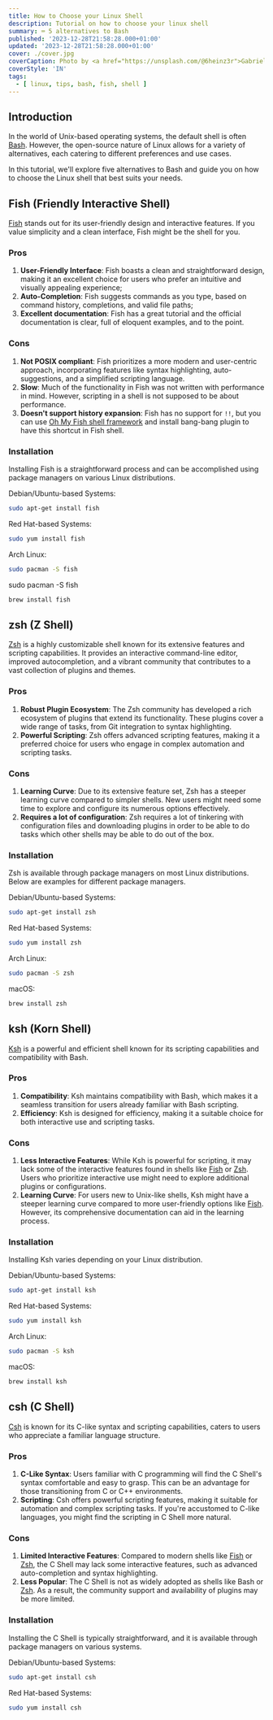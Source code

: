 ```yaml
---
title: How to Choose your Linux Shell
description: Tutorial on how to choose your linux shell
summary: ⌨️ 5 alternatives to Bash
published: '2023-12-28T21:58:28.000+01:00'
updated: '2023-12-28T21:58:28.000+01:00'
cover: ./cover.jpg
coverCaption: Photo by <a href="https://unsplash.com/@6heinz3r">Gabriel Heinzer</a> on <a href="https://unsplash.com/photos/green-and-black-digital-device-xbEVM6oJ1Fs">Unsplash</a>
coverStyle: 'IN'
tags:
  - [ linux, tips, bash, fish, shell ]
---
```


## Introduction
In the world of Unix-based operating systems, the default shell is often [Bash](https://www.gnu.org/software/bash/). However, the open-source nature of Linux allows for a variety of alternatives, each catering to different preferences and use cases.

In this tutorial, we'll explore five alternatives to Bash and guide you on how to choose the Linux shell that best suits your needs.

## Fish (Friendly Interactive Shell)
[Fish](https://fishshell.com/) stands out for its user-friendly design and interactive features.
If you value simplicity and a clean interface, Fish might be the shell for you.

### Pros
1. **User-Friendly Interface**: Fish boasts a clean and straightforward design, making it an excellent choice for users who prefer an intuitive and visually appealing experience;
2. **Auto-Completion**: Fish suggests commands as you type, based on command history, completions, and valid file paths;
3. **Excellent documentation**: Fish has a great tutorial and the official documentation is clear, full of eloquent examples, and to the point. 

### Cons
1. **Not POSIX compliant**: Fish prioritizes a more modern and user-centric approach, incorporating features like syntax highlighting, auto-suggestions, and a simplified scripting language.
2. **Slow**: Much of the functionality in Fish was not written with performance in mind. However, scripting in a shell is not supposed to be about performance.
3. **Doesn't support history expansion**: Fish has no support for `!!`, but you can use [Oh My Fish shell framework](https://github.com/oh-my-fish/oh-my-fish) and install bang-bang plugin to have this shortcut in Fish shell.

### Installation
Installing Fish is a straightforward process and can be accomplished using package managers on various Linux distributions.

Debian/Ubuntu-based Systems:
```sh
sudo apt-get install fish
```

Red Hat-based Systems:
```sh
sudo yum install fish
```

Arch Linux:
```sh
sudo pacman -S fish
```

sudo pacman -S fish
```sh
brew install fish
```


## zsh (Z Shell)
[Zsh](https://www.zsh.org/) is a highly customizable shell known for its extensive features and scripting capabilities.
It provides an interactive command-line editor, improved autocompletion, and a vibrant community that contributes to a vast collection of plugins and themes.

### Pros
1. **Robust Plugin Ecosystem**: The Zsh community has developed a rich ecosystem of plugins that extend its functionality. These plugins cover a wide range of tasks, from Git integration to syntax highlighting.
2. **Powerful Scripting**: Zsh offers advanced scripting features, making it a preferred choice for users who engage in complex automation and scripting tasks.

### Cons
1. **Learning Curve**: Due to its extensive feature set, Zsh has a steeper learning curve compared to simpler shells. New users might need some time to explore and configure its numerous options effectively.
2. **Requires a lot of configuration**:  Zsh requires a lot of tinkering with configuration files and downloading plugins in order to be able to do tasks which other shells may be able to do out of the box. 

### Installation
Zsh is available through package managers on most Linux distributions. Below are examples for different package managers.

Debian/Ubuntu-based Systems:
```sh
sudo apt-get install zsh
```

Red Hat-based Systems:
```sh
sudo yum install zsh
```

Arch Linux:
```sh
sudo pacman -S zsh
```

macOS:
```sh
brew install zsh
```


## ksh (Korn Shell)
[Ksh](http://www.kornshell.com/) is a powerful and efficient shell known for its scripting capabilities and compatibility with Bash.

### Pros
1. **Compatibility**: Ksh maintains compatibility with Bash, which makes it a seamless transition for users already familiar with Bash scripting.
2. **Efficiency**: Ksh is designed for efficiency, making it a suitable choice for both interactive use and scripting tasks.

### Cons
1. **Less Interactive Features**: While Ksh is powerful for scripting, it may lack some of the interactive features found in shells like [Fish](#fish-friendly-interactive-shell) or [Zsh](#zsh-z-shell). Users who prioritize interactive use might need to explore additional plugins or configurations.
2. **Learning Curve**: For users new to Unix-like shells, Ksh might have a steeper learning curve compared to more user-friendly options like [Fish](#fish-friendly-interactive-shell). However, its comprehensive documentation can aid in the learning process.

### Installation
Installing Ksh varies depending on your Linux distribution.

Debian/Ubuntu-based Systems:
```sh
sudo apt-get install ksh
```

Red Hat-based Systems:
```sh
sudo yum install ksh
```

Arch Linux:
```sh
sudo pacman -S ksh
```

macOS:
```sh
brew install ksh
```

## csh (C Shell)
[Csh](https://www.csh.org/) is known for its C-like syntax and scripting capabilities, caters to users who appreciate a familiar language structure.

### Pros
1. **C-Like Syntax**: Users familiar with C programming will find the C Shell's syntax comfortable and easy to grasp. This can be an advantage for those transitioning from C or C++ environments.
2. **Scripting**: Csh offers powerful scripting features, making it suitable for automation and complex scripting tasks. If you're accustomed to C-like languages, you might find the scripting in C Shell more natural.

### Cons
1. **Limited Interactive Features**: Compared to modern shells like [Fish](#fish-friendly-interactive-shell) or [Zsh](#zsh-z-shell), the C Shell may lack some interactive features, such as advanced auto-completion and syntax highlighting.
2. **Less Popular**: The C Shell is not as widely adopted as shells like Bash or [Zsh](#zsh-z-shell). As a result, the community support and availability of plugins may be more limited.

### Installation
Installing the C Shell is typically straightforward, and it is available through package managers on various systems.

Debian/Ubuntu-based Systems:
```sh
sudo apt-get install csh
```

Red Hat-based Systems:
```sh
sudo yum install csh
```
